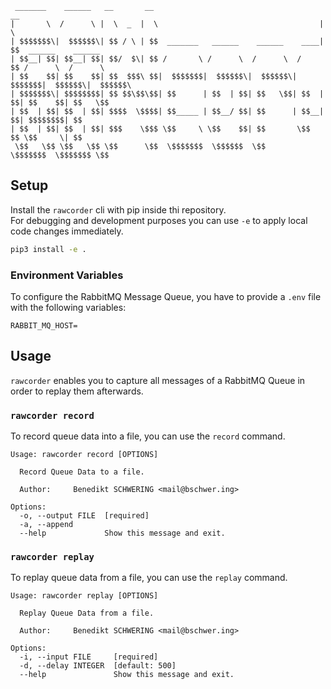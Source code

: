 ```
 _______    ______   __       __                                      __                     
|       \  /      \ |  \  _  |  \                                    |  \                    
| $$$$$$$\|  $$$$$$\| $$ / \ | $$  _______   ______    ______    ____| $$  ______    ______  
| $$__| $$| $$__| $$| $$/  $\| $$ /       \ /      \  /      \  /      $$ /      \  /      \ 
| $$    $$| $$    $$| $$  $$$\ $$|  $$$$$$$|  $$$$$$\|  $$$$$$\|  $$$$$$$|  $$$$$$\|  $$$$$$\
| $$$$$$$\| $$$$$$$$| $$ $$\$$\$$| $$      | $$  | $$| $$   \$$| $$  | $$| $$    $$| $$   \$$
| $$  | $$| $$  | $$| $$$$  \$$$$| $$_____ | $$__/ $$| $$      | $$__| $$| $$$$$$$$| $$      
| $$  | $$| $$  | $$| $$$    \$$$ \$$     \ \$$    $$| $$       \$$    $$ \$$     \| $$      
 \$$   \$$ \$$   \$$ \$$      \$$  \$$$$$$$  \$$$$$$  \$$        \$$$$$$$  \$$$$$$$ \$$      
```

## Setup
Install the `rawcorder` cli with pip inside thi repository.\
For debugging and development purposes you can use `-e` to apply local code changes immediately.
```bash
pip3 install -e .
```

### Environment Variables
To configure the RabbitMQ Message Queue, you have to provide a `.env` file with the following variables:
```
RABBIT_MQ_HOST=
```

## Usage
`rawcorder` enables you to capture all messages of a RabbitMQ Queue in order to replay them afterwards.

### `rawcorder record`
To record queue data into a file, you can use the `record` command.
```
Usage: rawcorder record [OPTIONS]

  Record Queue Data to a file.

  Author:     Benedikt SCHWERING <mail@bschwer.ing>

Options:
  -o, --output FILE  [required]
  -a, --append
  --help             Show this message and exit.
```

### `rawcorder replay`
To replay queue data from a file, you can use the `replay` command.
```
Usage: rawcorder replay [OPTIONS]

  Replay Queue Data from a file.

  Author:     Benedikt SCHWERING <mail@bschwer.ing>

Options:
  -i, --input FILE     [required]
  -d, --delay INTEGER  [default: 500]
  --help               Show this message and exit.
```
